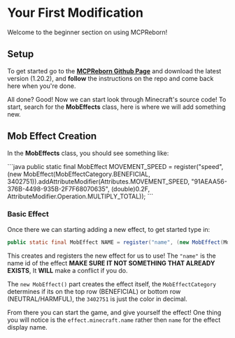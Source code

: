 # Your First Modification

Welcome to the beginner section on using MCPReborn!

## Setup

To get started go to the **[MCPReborn Github Page](https://github.com/Hexeption/MCP-Reborn)** and download the latest version (1.20.2), and **follow** the instructions on the repo and come back here when you're done.

All done? Good! Now we can start look through Minecraft's source code! To start, search for the **MobEffects** class, here is where we will add something new.

## Mob Effect Creation

In the **MobEffects** class, you should see something like:
<div class="code">
```java
public static final MobEffect MOVEMENT_SPEED = register("speed", (new MobEffect(MobEffectCategory.BENEFICIAL, 3402751)).addAttributeModifier(Attributes.MOVEMENT_SPEED, "91AEAA56-376B-4498-935B-2F7F68070635", (double)0.2F, AttributeModifier.Operation.MULTIPLY_TOTAL));
```
</div>

### Basic Effect

Once there we can starting adding a new effect, to get started type in:

```java
public static final MobEffect NAME = register("name", (new MobEffect(MobEffectCategory.BENEFICIAL, 3402751)));
```

This creates and registers the new effect for us to use! The ```"name"``` is the name id of the effect **MAKE SURE IT NOT SOMETHING THAT ALREADY EXISTS**, It **WILL** make a conflict if you do.

The ```new MobEffect()``` part creates the effect itself, the ```MobEffectCategory``` determines if its on the top row (BENEFICIAL) or bottom row (NEUTRAL/HARMFUL), the ```3402751``` is just the color in decimal.

From there you can start the game, and give yourself the effect! One thing you will notice is the ```effect.minecraft.name``` rather then ```name``` for the effect display name.